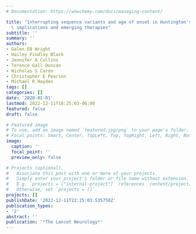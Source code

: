 ```yaml
---
# Documentation: https://wowchemy.com/docs/managing-content/

title: "Interrupting sequence variants and age of onset in Huntington's disease: clinical\
  \ implications and emerging therapies"
subtitle: ''
summary: ''
authors:
- Galen EB Wright
- Hailey Findlay Black
- Jennifer A Collins
- Terence Gall-Duncan
- Nicholas S Caron
- Christopher E Pearson
- Michael R Hayden
tags: []
categories: []
date: '2020-01-01'
lastmod: 2022-12-11T16:25:03-06:00
featured: false
draft: false

# Featured image
# To use, add an image named `featured.jpg/png` to your page's folder.
# Focal points: Smart, Center, TopLeft, Top, TopRight, Left, Right, BottomLeft, Bottom, BottomRight.
image:
  caption: ''
  focal_point: ''
  preview_only: false

# Projects (optional).
#   Associate this post with one or more of your projects.
#   Simply enter your project's folder or file name without extension.
#   E.g. `projects = ["internal-project"]` references `content/project/deep-learning/index.md`.
#   Otherwise, set `projects = []`.
projects: []
publishDate: '2022-12-11T22:25:03.535750Z'
publication_types:
- '2'
abstract: ''
publication: '*The Lancet Neurology*'
---
```

